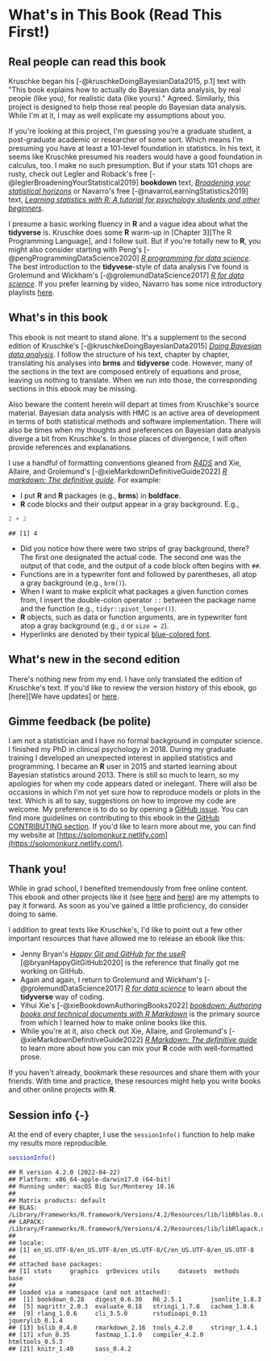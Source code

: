 
# What's in This Book (Read This First!)

## Real people can read this book

Kruschke began his [-@kruschkeDoingBayesianData2015, p.1] text with "This book explains how to actually do Bayesian data analysis, by real people (like you), for realistic data (like yours)." Agreed. Similarly, this project is designed to help those real people do Bayesian data analysis. While I'm at it, I may as well explicate my assumptions about you.

If you're looking at this project, I'm guessing you’re a graduate student, a post-graduate academic or researcher of some sort. Which means I'm presuming you have at least a 101-level foundation in statistics. In his text, it seems like Kruschke presumed his readers would have a good foundation in calculus, too. I make no such presumption. But if your stats 101 chops are rusty, check out Legler and Roback's free [-@leglerBroadeningYourStatistical2019] **bookdown** text, [*Broadening your statistical horizons*](https://bookdown.org/roback/bookdown-bysh/) or Navarro's free [-@navarroLearningStatistics2019] text, [*Learning statistics with R: A tutorial for psychology students and other beginners*](https://learningstatisticswithr.com/).

I presume a basic working fluency in **R** and a vague idea about what the **tidyverse** is. Kruschke does some **R** warm-up in [Chapter 3][The R Programming Language], and I follow suit. But if you're totally new to **R**, you might also consider starting with Peng's [-@pengProgrammingDataScience2020] [*R programming for data science*](https://bookdown.org/rdpeng/rprogdatascience/). The best introduction to the **tidyvese**-style of data analysis I've found is Grolemund and Wickham's [-@grolemundDataScience2017] [*R for data science*](http://r4ds.had.co.nz). If you prefer learning by video, Navarro has some nice introductory playlists [here](https://www.youtube.com/c/DanielleNavarro77/playlists).

## What's in this book

This ebook is not meant to stand alone. It's a supplement to the second edition of Kruschke's [-@kruschkeDoingBayesianData2015] [*Doing Bayesian data analysis*](https://sites.google.com/site/doingbayesiandataanalysis/). I follow the structure of his text, chapter by chapter, translating his analyses into **brms** and **tidyverse** code. However, many of the sections in the text are composed entirely of equations and prose, leaving us nothing to translate. When we run into those, the corresponding sections in this ebook may be missing.

Also beware the content herein will depart at times from Kruschke's source material. Bayesian data analysis with HMC is an active area of development in terms of both statistical methods and software implementation. There will also be times when my thoughts and preferences on Bayesian data analysis diverge a bit from Kruschke's. In those places of divergence, I will often provide references and explanations.

I use a handful of formatting conventions gleaned from [*R4DS*](http://r4ds.had.co.nz/introduction.html#running-r-code) and Xie, Allaire, and Grolemund's [-@xieMarkdownDefinitiveGuide2022] [*R markdown: The definitive guide*](https://bookdown.org/yihui/rmarkdown/software-info.html). For example:

* I put **R** and **R** packages (e.g., **brms**) in **boldface**.
* **R** code blocks and their output appear in a gray background. E.g., 


```r
2 + 2
```

```
## [1] 4
```

* Did you notice how there were two strips of gray background, there? The first one designated the actual code. The second one was the output of that code, and the output of a code block often begins with `##`.
* Functions are in a typewriter font and followed by parentheses, all atop a gray background (e.g., `brm()`).
* When I want to make explicit what packages a given function comes from, I insert the double-colon operator `::` between the package name and the function (e.g., `tidyr::pivot_longer()`).
* **R** objects, such as data or function arguments, are in typewriter font atop a gray background (e.g., `d` or `size = 2`).
* Hyperlinks are denoted by their typical [blue-colored font](https://rmarkdown.rstudio.com/authoring_basics.html).

## What's new in the second edition

There's nothing new from my end. I have only translated the edition of Kruschke's text. If you'd like to review the version history of this ebook, go [here][We have updates] or [here](https://github.com/ASKurz/Doing-Bayesian-Data-Analysis-in-brms-and-the-tidyverse/tags).

## Gimme feedback (be polite)

I am not a statistician and I have no formal background in computer science. I finished my PhD in clinical psychology in 2018. During my graduate training I developed an unexpected interest in applied statistics and programming. I became an **R** user in 2015 and started learning about Bayesian statistics around 2013. There is still so much to learn, so my apologies for when my code appears dated or inelegant. There will also be occasions in which I'm not yet sure how to reproduce models or plots in the text. Which is all to say, suggestions on how to improve my code are welcome. My preference is to do so by opening a [GitHub issue](https://github.com/ASKurz/Doing-Bayesian-Data-Analysis-in-brms-and-the-tidyverse/issues). You can find more guidelines on contributing to this ebook in the [GitHub CONTRIBUTING section](https://github.com/ASKurz/Doing-Bayesian-Data-Analysis-in-brms-and-the-tidyverse/blob/master/CONTRIBUTING.md). If you'd like to learn more about me, you can find my website at [https://solomonkurz.netlify.com](https://solomonkurz.netlify.com/).

## Thank you!

While in grad school, I benefited tremendously from free online content. This ebook and other projects like it (see [here](https://solomonkurz.netlify.app/book/) and [here](https://solomonkurz.netlify.app/blog/)) are my attempts to pay it forward. As soon as you've gained a little proficiency, do consider doing to same.

I addition to great texts like Kruschke's, I'd like to point out a few other important resources that have allowed me to release an ebook like this:

* Jenny Bryan's [*Happy Git and GitHub for the useR*](https://happygitwithr.com/) [@bryanHappyGitGitHub2020] is the reference that finally got me working on GitHub.
* Again and again, I return to Grolemund and Wickham's [-@grolemundDataScience2017] [*R for data science*](https://r4ds.had.co.nz) to learn about the **tidyverse** way of coding.
* Yihui Xie's [-@xieBookdownAuthoringBooks2022] [*bookdown: Authoring books and technical documents with R Markdown*](https://bookdown.org/yihui/bookdown/) is the primary source from which I learned how to make online books like this.
* While you're at it, also check out Xie, Allaire, and Grolemund's [-@xieMarkdownDefinitiveGuide2022] [*R Markdown: The definitive guide*](https://bookdown.org/yihui/rmarkdown/) to learn more about how you can mix your **R** code with well-formatted prose.

If you haven't already, bookmark these resources and share them with your friends. With time and practice, these resources might help you write books and other online projects with **R**.

## Session info {-}

At the end of every chapter, I use the `sessionInfo()` function to help make my results more reproducible.


```r
sessionInfo()
```

```
## R version 4.2.0 (2022-04-22)
## Platform: x86_64-apple-darwin17.0 (64-bit)
## Running under: macOS Big Sur/Monterey 10.16
## 
## Matrix products: default
## BLAS:   /Library/Frameworks/R.framework/Versions/4.2/Resources/lib/libRblas.0.dylib
## LAPACK: /Library/Frameworks/R.framework/Versions/4.2/Resources/lib/libRlapack.dylib
## 
## locale:
## [1] en_US.UTF-8/en_US.UTF-8/en_US.UTF-8/C/en_US.UTF-8/en_US.UTF-8
## 
## attached base packages:
## [1] stats     graphics  grDevices utils     datasets  methods   base     
## 
## loaded via a namespace (and not attached):
##  [1] bookdown_0.28   digest_0.6.30   R6_2.5.1        jsonlite_1.8.3 
##  [5] magrittr_2.0.3  evaluate_0.18   stringi_1.7.8   cachem_1.0.6   
##  [9] rlang_1.0.6     cli_3.5.0       rstudioapi_0.13 jquerylib_0.1.4
## [13] bslib_0.4.0     rmarkdown_2.16  tools_4.2.0     stringr_1.4.1  
## [17] xfun_0.35       fastmap_1.1.0   compiler_4.2.0  htmltools_0.5.3
## [21] knitr_1.40      sass_0.4.2
```



